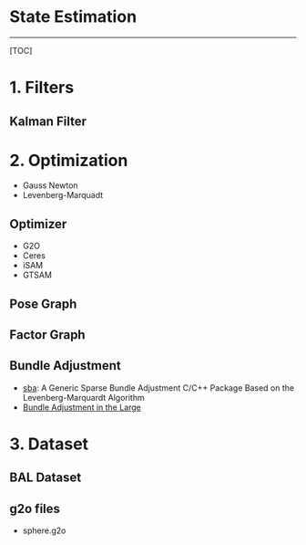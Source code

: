 # State Estimation

-----

[TOC]

# 1. Filters

## Kalman Filter


# 2. Optimization

* Gauss Newton
* Levenberg-Marquadt

## Optimizer
* G2O
* Ceres
* iSAM
* GTSAM

## Pose Graph

## Factor Graph

## Bundle Adjustment

* [sba](http://users.ics.forth.gr/~lourakis/sba/): A Generic Sparse Bundle Adjustment C/C++ Package Based on the Levenberg-Marquardt Algorithm
* [Bundle Adjustment in the Large](http://grail.cs.washington.edu/projects/bal/)

# 3. Dataset

##  BAL Dataset

## g2o files
* sphere.g2o
